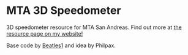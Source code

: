 MTA 3D Speedometer
=============
3D speedometer resource for MTA San Andreas. Find out more at [the resource page on my website!](http://www.cemgokmen.com/?p=694)

Base code by [Beatles1](http://edwardbowden.co.uk) and idea by Philpax.
